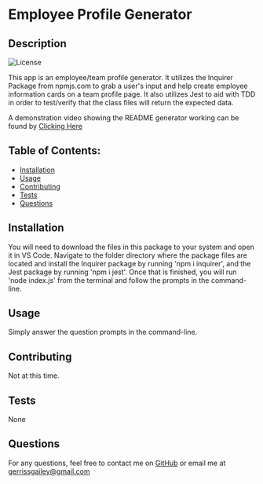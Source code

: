 # Employee Profile Generator
## Description
![License](https://img.shields.io/badge/License-None-blue.svg "License Badge")

This app is an employee/team profile generator. It utilizes the Inquirer Package from npmjs.com to grab a user's input and help create employee information cards on a team profile page. It also utilizes Jest to aid with TDD in order to test/verify that the class files will return the expected data. 

A demonstration video showing the README generator working can be found by [Clicking Here](https://drive.google.com/file/d/1ECmPYMoIPNxn5-bAkJHfi3GLgpffo9Q8/view?usp=sharing)

## Table of Contents:
* [Installation](#installation)
* [Usage](#usage)
* [Contributing](#contributing)
* [Tests](#tests)
* [Questions](#questions)
## Installation
You will need to download the files in this package to your system and open it in VS Code. Navigate to the folder directory where the package files are located and install the Inquirer package by running 'npm i inquirer', and the Jest package by running 'npm i jest'. Once that is finished, you will run 'node index.js' from the terminal and follow the prompts in the command-line.
## Usage
Simply answer the question prompts in the command-line.
## Contributing
Not at this time.
## Tests
None
## Questions
For any questions, feel free to contact me  on [GitHub](https://github.com/gerrissgailey) or email me at gerrissgailey@gmail.com